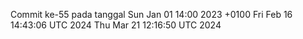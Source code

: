 Commit ke-55 pada tanggal Sun Jan 01 14:00 2023 +0100
Fri Feb 16 14:43:06 UTC 2024
Thu Mar 21 12:16:50 UTC 2024
